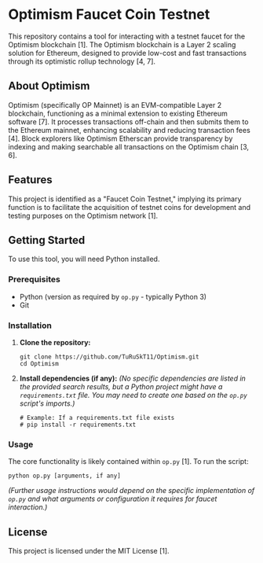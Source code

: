 
# Optimism Faucet Coin Testnet

This repository contains a tool for interacting with a testnet faucet for the Optimism blockchain [1]. The Optimism blockchain is a Layer 2 scaling solution for Ethereum, designed to provide low-cost and fast transactions through its optimistic rollup technology [4, 7].

## About Optimism

Optimism (specifically OP Mainnet) is an EVM-compatible Layer 2 blockchain, functioning as a minimal extension to existing Ethereum software [7]. It processes transactions off-chain and then submits them to the Ethereum mainnet, enhancing scalability and reducing transaction fees [4]. Block explorers like Optimism Etherscan provide transparency by indexing and making searchable all transactions on the Optimism chain [3, 6].

## Features

This project is identified as a "Faucet Coin Testnet," implying its primary function is to facilitate the acquisition of testnet coins for development and testing purposes on the Optimism network [1].

## Getting Started

To use this tool, you will need Python installed.

### Prerequisites

*   Python (version as required by `op.py` - typically Python 3)
*   Git

### Installation

1.  **Clone the repository:**
    ```
    git clone https://github.com/TuRuSkT11/Optimism.git
    cd Optimism
    ```
2.  **Install dependencies (if any):**
    *(No specific dependencies are listed in the provided search results, but a Python project might have a `requirements.txt` file. You may need to create one based on the `op.py` script's imports.)*
    ```
    # Example: If a requirements.txt file exists
    # pip install -r requirements.txt
    ```

### Usage

The core functionality is likely contained within `op.py` [1].
To run the script:

```
python op.py [arguments, if any]
```

*(Further usage instructions would depend on the specific implementation of `op.py` and what arguments or configuration it requires for faucet interaction.)*

## License

This project is licensed under the MIT License [1].

